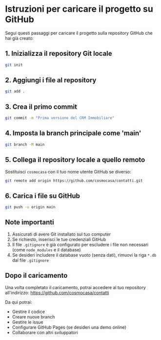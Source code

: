 # Istruzioni per caricare il progetto su GitHub

Segui questi passaggi per caricare il progetto sulla repository GitHub che hai già creato:

## 1. Inizializza il repository Git locale

```bash
git init
```

## 2. Aggiungi i file al repository

```bash
git add .
```

## 3. Crea il primo commit

```bash
git commit -m "Prima versione del CRM Immobiliare"
```

## 4. Imposta la branch principale come 'main'

```bash
git branch -M main
```

## 5. Collega il repository locale a quello remoto

Sostituisci `cosmocasa` con il tuo nome utente GitHub se diverso:

```bash
git remote add origin https://github.com/cosmocasa/contatti.git
```

## 6. Carica i file su GitHub

```bash
git push -u origin main
```

## Note importanti

1. Assicurati di avere Git installato sul tuo computer
2. Se richiesto, inserisci le tue credenziali GitHub
3. Il file `.gitignore` è già configurato per escludere i file non necessari (come `node_modules` e il database)
4. Se desideri includere il database vuoto (senza dati), rimuovi la riga `*.db` dal file `.gitignore`

## Dopo il caricamento

Una volta completato il caricamento, potrai accedere al tuo repository all'indirizzo:
https://github.com/cosmocasa/contatti

Da qui potrai:
- Gestire il codice
- Creare nuove branch
- Gestire le issue
- Configurare GitHub Pages (se desideri una demo online)
- Collaborare con altri sviluppatori 